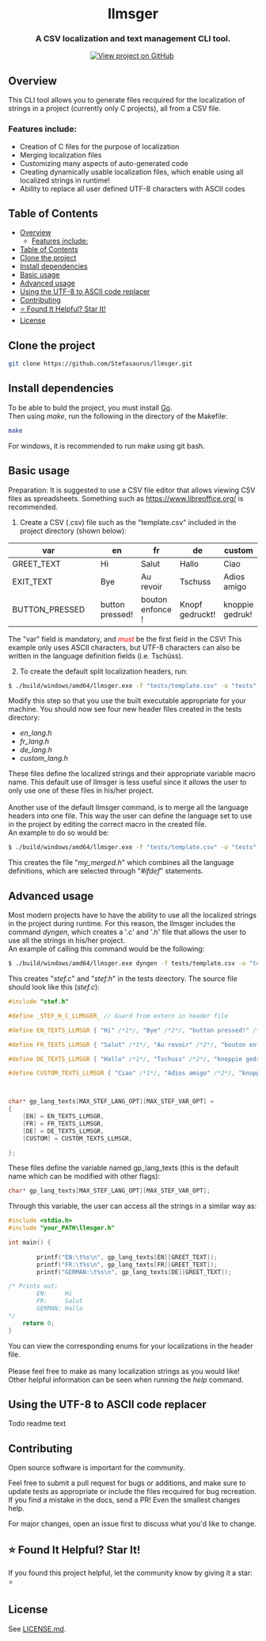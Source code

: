<h1 align="center">
  llmsger
</h1>
<h3 align="center">
  A CSV localization and text management CLI tool.
</h3>
<p align="center">
  <a href="https://github.com/Stefasaurus/llmsger" target="_blank" rel="noopener noreferrer"><img src="https://img.shields.io/badge/GitHub-Source-success" alt="View project on GitHub" /></a>&nbsp;
</p>

## Overview

This CLI tool allows you to generate files recquired for the localization of strings in a
project (currently only C projects), all from a CSV file. 


### Features include:

- Creation of C files for the purpose of localization
- Merging localization files
- Customizing many aspects of auto-generated code
- Creating dynamically usable localization files, which enable using all localized strings in runtime!
- Ability to replace all user defined UTF-8 characters with ASCII codes
<!-- [lock:donate] 🚫--------------------------------------- -->


## Table of Contents

- [Overview](#overview)
  - [Features include:](#features-include)
- [Table of Contents](#table-of-contents)
- [Clone the project](#clone-the-project)
- [Install dependencies](#install-dependencies)
- [Basic usage](#basic-usage)
- [Advanced usage](#advanced-usage)
- [Using the UTF-8 to ASCII code replacer](#using-the-utf-8-to-ascii-code-replacer)
- [Contributing](#contributing)
- [⭐ Found It Helpful? Star It!](#-found-it-helpful-star-it)
- [License](#license)

## Clone the project

```bash
git clone https://github.com/Stefasaurus/llmsger.git
```

## Install dependencies

To be able to buld the project, you must install [Go](https://go.dev/doc/install).\
Then using *make*, run the following in the directory of the Makefile:
```bash
make
```
For windows, it is recommended to run make using git bash.

## Basic usage

Preparation:
It is suggested to use a CSV file editor that allows viewing CSV files as spreadsheets. Something such as https://www.libreoffice.org/ is recommended.

1. Create a CSV (.csv) file such as the "template.csv" included in the project directory (shown below):


| var            |   | en              | fr               | de              | custom     |
|----------------|---|-----------------|------------------|-----------------|-----------------|
| GREET_TEXT     |   | Hi              | Salut            | Hallo           | Ciao            |
| EXIT_TEXT      |   | Bye             | Au revoir        | Tschuss         | Adios amigo     |
| BUTTON_PRESSED |   | button pressed! | bouton enfonce ! | Knopf gedruckt! | knoppie gedruk! |

The "var" field is mandatory, and <span style="color:red">*must*</span> be the first field in the CSV!
This example only uses ASCII characters, but UTF-8 characters can also be written in the language definition fields (i.e. Tschüss).

2. To create the default split localization headers, run:
  ```bash
$ ./build/windows/amd64/llmsger.exe -f "tests/template.csv" -o "tests"
  ```
Modify this step so that you use the built executable appropriate for your machine.
You should now see four new header files created in the tests directory:
- *en_lang.h*
- *fr_lang.h*
- *de_lang.h*
- *custom_lang.h*

These files define the localized strings and their appropriate variable macro name. This default use of llmsger is less useful since it allows the user to only use one of these files in his/her project.\
\
Another use of the default llmsger command, is to merge all the language headers into one file. This way the user can define the language set to use in the project by editing the correct macro in the created file.\
An example to do so would be:
```bash
$ ./build/windows/amd64/llmsger.exe -f "tests/template.csv" -o "tests" --mrg -n my_merged
```
This creates the file "*my_merged.h*" which combines all the language definitions, which are selected through "*#ifdef*" statements.

## Advanced usage
Most modern projects have to have the ability to use all the localized strings in the project during runtime. For this reason, the llmsger includes the command *dyngen*, which creates a '.c' and '.h' file that allows the user to use all the strings in his/her project.\
An example of calling this command would be the following:
```bash
$ ./build/windows/amd64/llmsger.exe dyngen -f tests/template.csv -o "tests" --basename stef
```
This creates "*stef.c*" and "*stef.h*" in the tests directory. The source file should look like this (*stef.c*):
```c
#include "stef.h"

#define _STEF_H_C_LLMSGER_ // Guard from extern in header file

#define EN_TEXTS_LLMSGR { "Hi" /*1*/, "Bye" /*2*/, "button pressed!" /*3*/, }

#define FR_TEXTS_LLMSGR { "Salut" /*1*/, "Au revoir" /*2*/, "bouton enfonce !" /*3*/, }

#define DE_TEXTS_LLMSGR { "Hallo" /*1*/, "Tschuss" /*2*/, "knoppie gedruk!" /*3*/, }

#define CUSTOM_TEXTS_LLMSGR { "Ciao" /*1*/, "Adios amigo" /*2*/, "knoppie gedruk!" /*3*/, }



char* gp_lang_texts[MAX_STEF_LANG_OPT][MAX_STEF_VAR_OPT] =
{
	[EN] = EN_TEXTS_LLMSGR,
	[FR] = FR_TEXTS_LLMSGR,
	[DE] = DE_TEXTS_LLMSGR,
	[CUSTOM] = CUSTOM_TEXTS_LLMSGR,

};
```
These files define the variable named gp_lang_texts (this is the default name which can be modified with other flags):
```c
char* gp_lang_texts[MAX_STEF_LANG_OPT][MAX_STEF_VAR_OPT];
```
Through this variable, the user can access all the strings in a similar way as:
```c
#include <stdio.h>
#include "your_PATH\llmsger.h"

int main() {
  
		printf("EN:\t%s\n", gp_lang_texts[EN][GREET_TEXT]);
		printf("FR:\t%s\n", gp_lang_texts[FR][GREET_TEXT]);
		printf("GERMAN:\t%s\n", gp_lang_texts[DE][GREET_TEXT]);

/* Prints out:
        EN:     Hi
        FR:     Salut
        GERMAN: Hallo
*/
	return 0;
}
```
You can view the corresponding enums for your localizations in the header file.\
\
Please feel free to make as many localization strings as you would like!
\
Other helpful information can be seen when running the *help* command.
## Using the UTF-8 to ASCII code replacer
Todo readme text

## Contributing

Open source software is important for the community.

Feel free to submit a pull request for bugs or additions, and make sure to update tests as appropriate or include the files recquired for bug recreation. If you find a mistake in the docs, send a PR! Even the smallest changes help.

For major changes, open an issue first to discuss what you'd like to change.

<!-- [/lock:contributing] --------------------------------------🚫 -->

## ⭐ Found It Helpful? Star It!

If you found this project helpful, let the community know by giving it a star: ⭐

## License

See [LICENSE.md](https://github.com/Stefasaurus/llmsger/blob/main/LICENSE).

